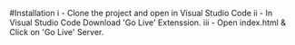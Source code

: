 #Installation 
i - Clone the project and open in Visual Studio Code 
ii - In Visual Studio Code Download 'Go Live' Extenssion.
iii - Open index.html & Click on 'Go Live' Server.